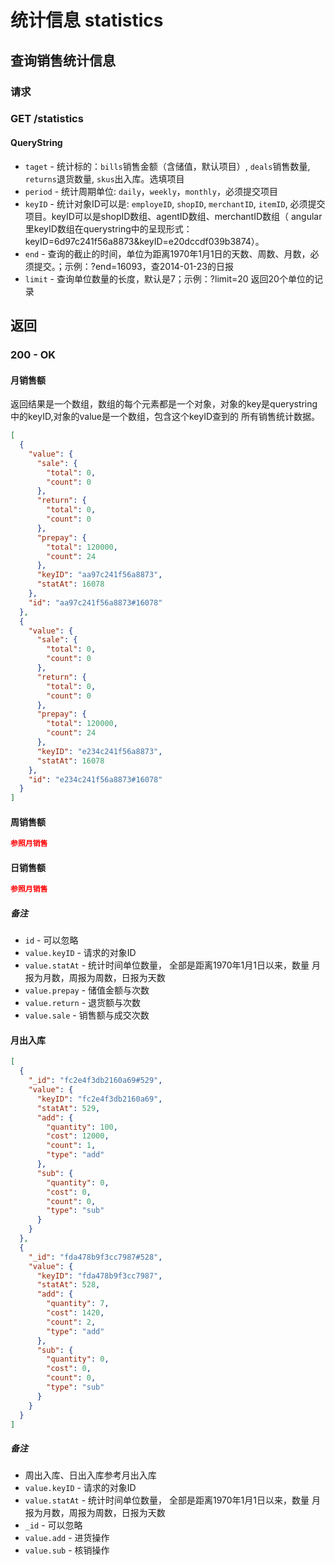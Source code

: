 # 统计信息 statistics

## 查询销售统计信息
### 请求
### GET /statistics

#### QueryString
* `taget` - 统计标的：`bills`销售金额（含储值，默认项目）, `deals`销售数量, `returns`退货数量, `skus`出入库。选填项目
* `period` - 统计周期单位: `daily`，`weekly`，`monthly`，必须提交项目
* `keyID` - 统计对象ID可以是: `employeID`, `shopID`, `merchantID`, `itemID`, 必须提交项目。keyID可以是shopID数组、agentID数组、merchantID数组（ angular里keyID数组在querystring中的呈现形式：keyID=6d97c241f56a8873&keyID=e20dccdf039b3874）。
* `end` - 查询的截止的时间，单位为距离1970年1月1日的天数、周数、月数，必须提交。；示例：?end=16093，查2014-01-23的日报
* `limit` - 查询单位数量的长度，默认是7；示例：?limit=20 返回20个单位的记录



## 返回
### 200 - OK

#### 月销售额
返回结果是一个数组，数组的每个元素都是一个对象，对象的key是querystring中的keyID,对象的value是一个数组，包含这个keyID查到的
所有销售统计数据。

```json
[
  {
    "value": {
      "sale": {
        "total": 0,
        "count": 0
      },
      "return": {
        "total": 0,
        "count": 0
      },
      "prepay": {
        "total": 120000,
        "count": 24
      },
      "keyID": "aa97c241f56a8873",
      "statAt": 16078
    },
    "id": "aa97c241f56a8873#16078"
  },
  {
    "value": {
      "sale": {
        "total": 0,
        "count": 0
      },
      "return": {
        "total": 0,
        "count": 0
      },
      "prepay": {
        "total": 120000,
        "count": 24
      },
      "keyID": "e234c241f56a8873",
      "statAt": 16078
    },
    "id": "e234c241f56a8873#16078"
  }
]
```


#### 周销售额
```json
参照月销售
```

#### 日销售额
```json
参照月销售
```

##### 备注
* `id` - 可以忽略
* `value.keyID` - 请求的对象ID
* `value.statAt` - 统计时间单位数量， 全部是距离1970年1月1日以来，数量 月报为月数，周报为周数，日报为天数
* `value.prepay` - 储值金额与次数
* `value.return` - 退货额与次数
* `value.sale` - 销售额与成交次数

#### 月出入库
```json
[
  {
    "_id": "fc2e4f3db2160a69#529",
    "value": {
      "keyID": "fc2e4f3db2160a69",
      "statAt": 529,
      "add": {
        "quantity": 100,
        "cost": 12000,
        "count": 1,
        "type": "add"
      },
      "sub": {
        "quantity": 0,
        "cost": 0,
        "count": 0,
        "type": "sub"
      }
    }
  },
  {
    "_id": "fda478b9f3cc7987#528",
    "value": {
      "keyID": "fda478b9f3cc7987",
      "statAt": 528,
      "add": {
        "quantity": 7,
        "cost": 1420,
        "count": 2,
        "type": "add"
      },
      "sub": {
        "quantity": 0,
        "cost": 0,
        "count": 0,
        "type": "sub"
      }
    }
  }
]
```

##### 备注
* 周出入库、日出入库参考月出入库
* `value.keyID` - 请求的对象ID
* `value.statAt` - 统计时间单位数量， 全部是距离1970年1月1日以来，数量 月报为月数，周报为周数，日报为天数
* `_id` - 可以忽略
* `value.add` - 进货操作
* `value.sub` - 核销操作
